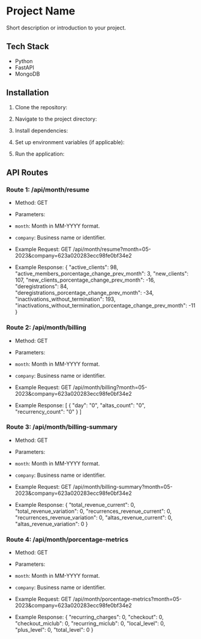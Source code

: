 # Project Name

Short description or introduction to your project.

## Tech Stack

- Python
- FastAPI
- MongoDB

## Installation

1. Clone the repository:

2. Navigate to the project directory:

3. Install dependencies:

4. Set up environment variables (if applicable):

5. Run the application:

## API Routes

### Route 1: /api/month/resume

- Method: GET
- Parameters:
- `month`: Month in MM-YYYY format.
- `company`: Business name or identifier.

- Example Request:
  GET /api/month/resume?month=05-2023&company=623a020283ecc98fe0bf34e2

- Example Response:
  {
  "active_clients": 98,
  "active_members_porcentage_change_prev_month": 3,
  "new_clients": 107,
  "new_clients_porcentage_change_prev_month": -16,
  "deregistrations": 84,
  "deregistrations_porcentage_change_prev_month": -34,
  "inactivations_without_termination": 193,
  "inactivations_without_termination_porcentage_change_prev_month": -11
  }

### Route 2: /api/month/billing

- Method: GET
- Parameters:
- `month`: Month in MM-YYYY format.
- `company`: Business name or identifier.

- Example Request:
  GET /api/month/billing?month=05-2023&company=623a020283ecc98fe0bf34e2

- Example Response:
  [
  {
  "day": "0",
  "altas_count": "0",
  "recurrency_count": "0"
  }
  ]

### Route 3: /api/month/billing-summary

- Method: GET
- Parameters:
- `month`: Month in MM-YYYY format.
- `company`: Business name or identifier.

- Example Request:
  GET /api/month/billing-summary?month=05-2023&company=623a020283ecc98fe0bf34e2

- Example Response:
  {
  "total_revenue_current": 0,
  "total_revenue_variation": 0,
  "recurrences_revenue_current": 0,
  "recurrences_revenue_variation": 0,
  "altas_revenue_current": 0,
  "altas_revenue_variation": 0
  }

### Route 4: /api/month/porcentage-metrics

- Method: GET
- Parameters:
- `month`: Month in MM-YYYY format.
- `company`: Business name or identifier.

- Example Request:
  GET /api/month/porcentage-metrics?month=05-2023&company=623a020283ecc98fe0bf34e2

- Example Response:
  {
  "recurring_charges": 0,
  "checkout": 0,
  "checkout_miclub": 0,
  "recurring_miclub": 0,
  "local_level": 0,
  "plus_level": 0,
  "total_level": 0
  }
